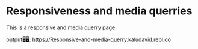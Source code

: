 # Responsiveness and media querries
This is a responsive and media querry page.

output🖥🖥: https://Responsive-and-media-querry.kaludavid.repl.co
